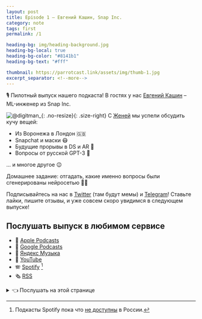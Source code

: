 ```yaml
---
layout: post
title: Episode 1 – Евгений Кашин, Snap Inc.
category: note
tags: first
permalink: /1

heading-bg: img/heading-background.jpg
heading-bg-local: true
heading-bg-color: "#8141b1"
heading-bg-text: "#fff"

thumbnail: https://parrotcast.link/assets/img/thumb-1.jpg
excerpt_separator: <!--more-->
---
```

🎙 Пилотный выпуск нашего подкаста! В гостях у нас <a href="https://twitter.com/digitman_" target="_blank">Евгений Кашин</a> – ML-инженер из Snap Inc.
<!--more-->

![@digitman_](/assets/img/guest-1.png){: .no-resize}{: .size-right}
С <a href="https://twitter.com/digitman_" target="_blank">Женей</a> мы успели обсудить кучу вещей:

- Из Воронежа в Лондон 🇬🇧
- Snapchat и маски 😷
- Будущие прорывы в DS и AR 🚀
- Вопросы от русской GPT-3 🤖
  
... и многое другое 😉 
  
Домашнее задание: отгадать, какие именно вопросы были сгенерированы нейросетью 🦾😄

Подписывайтесь на нас в <a href="https://twitter.com/ParrotCast" target="_blank">Twitter</a> (там будут мемы) и <a href="https://t.me/ParrotCast" target="_blank">Telegram</a>!
Ставьте лайки, пишите отзывы, и уже совсем скоро увидимся в следующем выпуске!

## Послушать выпуск в любимом сервисе
- 🍎 [Apple Podcasts](https://podcasts.apple.com/ru/podcast/episode-1/id1547542698?i=1000504456362)
- 🎷 [Google Podcasts](https://podcasts.google.com/u/1/feed/aHR0cHM6Ly9hbmNob3IuZm0vcy80Njg2NTg4MC9wb2RjYXN0L3Jzcw/episode/M2JiMzE1ZDEtMjkyNC00ZWU2LTgyMzgtNzc3Mjk5MDIwNzgx?sa=X&ved=0CAUQkfYCahcKEwiAiP6ci5HuAhUAAAAAHQAAAAAQAQ)
- 🎸 [Яндекс Музыка](https://music.yandex.ru/album/13399864/track/75993529)
- 🎥 [YouTube](https://youtu.be/2ScUX0oBkX0)
- 🪗 [Spotify](https://open.spotify.com/episode/3xDbLu8Tt7g1wg3qx0Vckr?si=3tiQJ5nFQtObk6eOv7j7AA) [^1]
- 🗞 [RSS](https://anchor.fm/s/46865880/podcast/rss)

[^1]: Подкасты Spotify пока что [не доступны](https://www.reuters.com/article/us-spotify-russia/spotify-expands-to-russia-and-12-other-countries-idUSKCN24F2AH) в России.

<details><summary>👈 <a>Послушать на этой странице</a></summary>
<iframe src="https://anchor.fm/parrotcast/embed" width="100%" frameborder="0" scrolling="no"></iframe>
</details>
